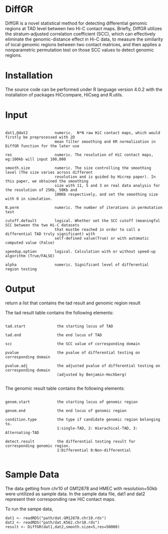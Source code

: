 # DiffGR

DiffGR is a novel statistical method for detecting differential genomic regions at TAD level between two Hi-C contact maps. Briefly, DiffGR utilizes the stratum-adjusted correlation coefficient (SCC), which can effectively eliminate the genomic-distance effect in Hi-C data, to measure the similarity of local genomic regions between two contact matrices, and then applies a nonparametric permutation test on those SCC values to detect genomic regions. 


# Installation

The source code can be performed under R language version 4.0.2 with the installation of packages HiCcompare, HiCseg and R.utils.



# Input

```

dat1,@dat2            numeric.  N*N raw HiC contact maps, which would firstly be preprocessed with 2D
                      mean filter smoothing and KR normalization in DiffGR function for the later use
 
res                   numeric. The resolution of HiC contact maps, eg:100kb will input 100,000

smooth.size           numeric. The size controlling the smoothing level (The size varies across different
                      resolution and is guided by Hicrep paper). In this paper, we obtained the smoothing
                      size with 11, 5 and 3 on real data analysis for the resolution of 25Kb, 50Kb and 
                      100Kb respectively, and set the smoothing size with 0 in simulation.
                      
N.perm                numeric. The number of iterations in permutation test

cutoff.default        logical. Whether set the SCC cutoff (meaningful SCC between the two Hi-C datasets
                      that mustbe reached in order to call a differential TAD truly significant) with
                      self-defined value(True) or with automatic computed value (False)
                      
speedup.option        logical. Calculation with or without speed-up algorithm (True/FALSE)

alpha                 numeric. Significant level of differential region testing 

```

# Output

return a list that contains the tad result and genomic region result


The tad result table contains the following elements:

```

tad.start              the starting locus of TAD

tad.end                the end locus of TAD

scc                    the SCC value of corresponding domain

pvalue                 the pvalue of differential testing on corresponding domain

pvalue.adj             the adjusted pvalue of differential testing on corresponding domain 
                       (adjusted by Benjamin-Hochberg)
                       
```

The genomic result table contains the following elements:

```

genom.start            the starting locus of genomic region

genom.end              the end locus of genomic region

condition.type         the type if candidate genomic region belonging to. 
                       1:single-TAD, 2: Hierachical-TAD, 3: Alternating-TAD

detect.result          the differential testing result for corresponding genomic region. 
                       1:Differential 0:Non-differential 
                       
```

# Sample Data

The data getting from chr10 of GM12878 and HMEC with resolution=50kb were untilized as sample data. In the sample data file, dat1 and dat2 represent their corresponding raw HiC contact maps.

To run the sampe data, 

```
dat1 <- readRDS("path/dat.GM12878.chr10.rds")
dat2 <- readRDS("path/dat.K562.chr10.rds")
result <- DiffGR(dat1,dat2,smooth.size=5,res=50000)

```



